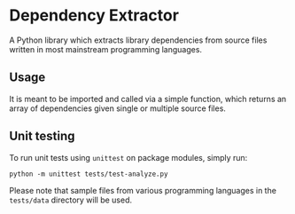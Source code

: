 # Dependency Extractor

A Python library which extracts library dependencies from source files written in most mainstream programming languages.

## Usage

It is meant to be imported and called via a simple function, which returns an array of dependencies given single or multiple source files.

## Unit testing

To run unit tests using `unittest` on package modules, simply run:

`python -m unittest tests/test-analyze.py`

Please note that sample files from various programming languages in the `tests/data` directory will be used.
